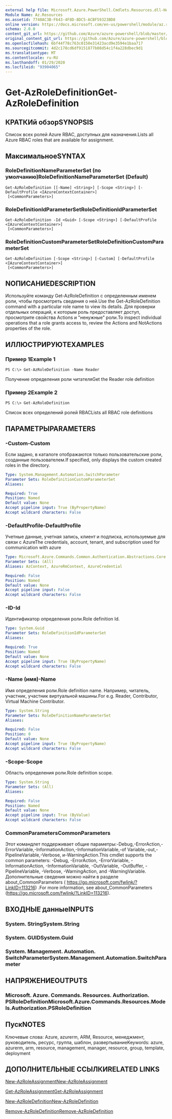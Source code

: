 ```yaml
---
external help file: Microsoft.Azure.PowerShell.Cmdlets.Resources.dll-Help.xml
Module Name: Az.Resources
ms.assetid: 7740AC3B-F643-4F8D-8DC5-ACBF59323BD8
online version: https://docs.microsoft.com/en-us/powershell/module/az.resources/get-azroledefinition
schema: 2.0.0
content_git_url: https://github.com/Azure/azure-powershell/blob/master/src/Resources/Resources/help/Get-AzRoleDefinition.md
original_content_git_url: https://github.com/Azure/azure-powershell/blob/master/src/Resources/Resources/help/Get-AzRoleDefinition.md
ms.openlocfilehash: 6bf44f78c763c0150e31423acd9e3594e1baa717
ms.sourcegitcommit: 4d2c178cd6df9151877b08d54c1f4a228dbec9d1
ms.translationtype: MT
ms.contentlocale: ru-RU
ms.lasthandoff: 01/29/2020
ms.locfileid: "93904065"
---
```

# <span data-ttu-id="1dde3-101">Get-AzRoleDefinition</span><span class="sxs-lookup"><span data-stu-id="1dde3-101">Get-AzRoleDefinition</span></span>

## <span data-ttu-id="1dde3-102">КРАТКИй обзор</span><span class="sxs-lookup"><span data-stu-id="1dde3-102">SYNOPSIS</span></span>
<span data-ttu-id="1dde3-103">Список всех ролей Azure RBAC, доступных для назначения.</span><span class="sxs-lookup"><span data-stu-id="1dde3-103">Lists all Azure RBAC roles that are available for assignment.</span></span>

## <span data-ttu-id="1dde3-104">Максимальное</span><span class="sxs-lookup"><span data-stu-id="1dde3-104">SYNTAX</span></span>

### <span data-ttu-id="1dde3-105">RoleDefinitionNameParameterSet (по умолчанию)</span><span class="sxs-lookup"><span data-stu-id="1dde3-105">RoleDefinitionNameParameterSet (Default)</span></span>
```
Get-AzRoleDefinition [[-Name] <String>] [-Scope <String>] [-DefaultProfile <IAzureContextContainer>]
 [<CommonParameters>]
```

### <span data-ttu-id="1dde3-106">RoleDefinitionIdParameterSet</span><span class="sxs-lookup"><span data-stu-id="1dde3-106">RoleDefinitionIdParameterSet</span></span>
```
Get-AzRoleDefinition -Id <Guid> [-Scope <String>] [-DefaultProfile <IAzureContextContainer>]
 [<CommonParameters>]
```

### <span data-ttu-id="1dde3-107">RoleDefinitionCustomParameterSet</span><span class="sxs-lookup"><span data-stu-id="1dde3-107">RoleDefinitionCustomParameterSet</span></span>
```
Get-AzRoleDefinition [-Scope <String>] [-Custom] [-DefaultProfile <IAzureContextContainer>]
 [<CommonParameters>]
```

## <span data-ttu-id="1dde3-108">NОПИСАНИЕ</span><span class="sxs-lookup"><span data-stu-id="1dde3-108">DESCRIPTION</span></span>
<span data-ttu-id="1dde3-109">Используйте команду Get-AzRoleDefinition с определенным именем роли, чтобы просмотреть сведения о ней.</span><span class="sxs-lookup"><span data-stu-id="1dde3-109">Use the Get-AzRoleDefinition command with a particular role name to view its details.</span></span>
<span data-ttu-id="1dde3-110">Для проверки отдельных операций, к которым роль предоставляет доступ, просмотрите свойства Actions и "ненужные" роли.</span><span class="sxs-lookup"><span data-stu-id="1dde3-110">To inspect individual operations that a role grants access to, review the Actions and NotActions properties of the role.</span></span>

## <span data-ttu-id="1dde3-111">ИЛЛЮСТРИРУЮТ</span><span class="sxs-lookup"><span data-stu-id="1dde3-111">EXAMPLES</span></span>

### <span data-ttu-id="1dde3-112">Пример 1</span><span class="sxs-lookup"><span data-stu-id="1dde3-112">Example 1</span></span>
```
PS C:\> Get-AzRoleDefinition -Name Reader
```

<span data-ttu-id="1dde3-113">Получение определения роли читателя</span><span class="sxs-lookup"><span data-stu-id="1dde3-113">Get the Reader role definition</span></span>

### <span data-ttu-id="1dde3-114">Пример 2</span><span class="sxs-lookup"><span data-stu-id="1dde3-114">Example 2</span></span>
```
PS C:\> Get-AzRoleDefinition
```

<span data-ttu-id="1dde3-115">Список всех определений ролей RBAC</span><span class="sxs-lookup"><span data-stu-id="1dde3-115">Lists all RBAC role definitions</span></span>

## <span data-ttu-id="1dde3-116">ПАРАМЕТРЫ</span><span class="sxs-lookup"><span data-stu-id="1dde3-116">PARAMETERS</span></span>

### <span data-ttu-id="1dde3-117">-Custom</span><span class="sxs-lookup"><span data-stu-id="1dde3-117">-Custom</span></span>
<span data-ttu-id="1dde3-118">Если задано, в каталоге отображаются только пользовательские роли, созданные пользователем.</span><span class="sxs-lookup"><span data-stu-id="1dde3-118">If specified, only displays the custom created roles in the directory.</span></span>

```yaml
Type: System.Management.Automation.SwitchParameter
Parameter Sets: RoleDefinitionCustomParameterSet
Aliases:

Required: True
Position: Named
Default value: None
Accept pipeline input: True (ByPropertyName)
Accept wildcard characters: False
```

### <span data-ttu-id="1dde3-119">-DefaultProfile</span><span class="sxs-lookup"><span data-stu-id="1dde3-119">-DefaultProfile</span></span>
<span data-ttu-id="1dde3-120">Учетные данные, учетная запись, клиент и подписка, используемые для связи с Azure</span><span class="sxs-lookup"><span data-stu-id="1dde3-120">The credentials, account, tenant, and subscription used for communication with azure</span></span>

```yaml
Type: Microsoft.Azure.Commands.Common.Authentication.Abstractions.Core.IAzureContextContainer
Parameter Sets: (All)
Aliases: AzContext, AzureRmContext, AzureCredential

Required: False
Position: Named
Default value: None
Accept pipeline input: False
Accept wildcard characters: False
```

### <span data-ttu-id="1dde3-121">-ID</span><span class="sxs-lookup"><span data-stu-id="1dde3-121">-Id</span></span>
<span data-ttu-id="1dde3-122">Идентификатор определения роли.</span><span class="sxs-lookup"><span data-stu-id="1dde3-122">Role definition Id.</span></span>

```yaml
Type: System.Guid
Parameter Sets: RoleDefinitionIdParameterSet
Aliases:

Required: True
Position: Named
Default value: None
Accept pipeline input: True (ByPropertyName)
Accept wildcard characters: False
```

### <span data-ttu-id="1dde3-123">-Name (имя)</span><span class="sxs-lookup"><span data-stu-id="1dde3-123">-Name</span></span>
<span data-ttu-id="1dde3-124">Имя определения роли.</span><span class="sxs-lookup"><span data-stu-id="1dde3-124">Role definition name.</span></span>
<span data-ttu-id="1dde3-125">Например, читатель, участник, участник виртуальной машины.</span><span class="sxs-lookup"><span data-stu-id="1dde3-125">For e.g. Reader, Contributor, Virtual Machine Contributor.</span></span>

```yaml
Type: System.String
Parameter Sets: RoleDefinitionNameParameterSet
Aliases:

Required: False
Position: 0
Default value: None
Accept pipeline input: True (ByPropertyName)
Accept wildcard characters: False
```

### <span data-ttu-id="1dde3-126">-Scope</span><span class="sxs-lookup"><span data-stu-id="1dde3-126">-Scope</span></span>
<span data-ttu-id="1dde3-127">Область определения роли.</span><span class="sxs-lookup"><span data-stu-id="1dde3-127">Role definition scope.</span></span>

```yaml
Type: System.String
Parameter Sets: (All)
Aliases:

Required: False
Position: Named
Default value: None
Accept pipeline input: True (ByValue)
Accept wildcard characters: False
```

### <span data-ttu-id="1dde3-128">CommonParameters</span><span class="sxs-lookup"><span data-stu-id="1dde3-128">CommonParameters</span></span>
<span data-ttu-id="1dde3-129">Этот командлет поддерживает общие параметры:-Debug,-ErrorAction,-ErrorVariable,-InformationAction,-InformationVariable,-of Variable,-out,-PipelineVariable,-Verbose, и-WarningAction.</span><span class="sxs-lookup"><span data-stu-id="1dde3-129">This cmdlet supports the common parameters: -Debug, -ErrorAction, -ErrorVariable, -InformationAction, -InformationVariable, -OutVariable, -OutBuffer, -PipelineVariable, -Verbose, -WarningAction, and -WarningVariable.</span></span> <span data-ttu-id="1dde3-130">Дополнительные сведения можно найти в разделе about_CommonParameters ( https://go.microsoft.com/fwlink/?LinkID=113216) .</span><span class="sxs-lookup"><span data-stu-id="1dde3-130">For more information, see about_CommonParameters (https://go.microsoft.com/fwlink/?LinkID=113216).</span></span>

## <span data-ttu-id="1dde3-131">ВХОДНЫЕ данные</span><span class="sxs-lookup"><span data-stu-id="1dde3-131">INPUTS</span></span>

### <span data-ttu-id="1dde3-132">System. String</span><span class="sxs-lookup"><span data-stu-id="1dde3-132">System.String</span></span>

### <span data-ttu-id="1dde3-133">System. GUID</span><span class="sxs-lookup"><span data-stu-id="1dde3-133">System.Guid</span></span>

### <span data-ttu-id="1dde3-134">System. Management. Automation. SwitchParameter</span><span class="sxs-lookup"><span data-stu-id="1dde3-134">System.Management.Automation.SwitchParameter</span></span>

## <span data-ttu-id="1dde3-135">НАПРЯЖЕНИЕ</span><span class="sxs-lookup"><span data-stu-id="1dde3-135">OUTPUTS</span></span>

### <span data-ttu-id="1dde3-136">Microsoft. Azure. Commands. Resources. Authorization. PSRoleDefinition</span><span class="sxs-lookup"><span data-stu-id="1dde3-136">Microsoft.Azure.Commands.Resources.Models.Authorization.PSRoleDefinition</span></span>

## <span data-ttu-id="1dde3-137">Пуск</span><span class="sxs-lookup"><span data-stu-id="1dde3-137">NOTES</span></span>
<span data-ttu-id="1dde3-138">Ключевые слова: Azure, azurerm, ARM, Resource, менеджмент, руководитель, ресурс, группа, шаблон, развертывание</span><span class="sxs-lookup"><span data-stu-id="1dde3-138">Keywords: azure, azurerm, arm, resource, management, manager, resource, group, template, deployment</span></span>

## <span data-ttu-id="1dde3-139">ДОПОЛНИТЕЛЬНЫЕ ССЫЛКИ</span><span class="sxs-lookup"><span data-stu-id="1dde3-139">RELATED LINKS</span></span>

[<span data-ttu-id="1dde3-140">New-AzRoleAssignment</span><span class="sxs-lookup"><span data-stu-id="1dde3-140">New-AzRoleAssignment</span></span>](./New-AzRoleAssignment.md)

[<span data-ttu-id="1dde3-141">Get-AzRoleAssignment</span><span class="sxs-lookup"><span data-stu-id="1dde3-141">Get-AzRoleAssignment</span></span>](./Get-AzRoleAssignment.md)

[<span data-ttu-id="1dde3-142">New-AzRoleDefinition</span><span class="sxs-lookup"><span data-stu-id="1dde3-142">New-AzRoleDefinition</span></span>](./New-AzRoleDefinition.md)

[<span data-ttu-id="1dde3-143">Remove-AzRoleDefinition</span><span class="sxs-lookup"><span data-stu-id="1dde3-143">Remove-AzRoleDefinition</span></span>](./Remove-AzRoleDefinition.md)

